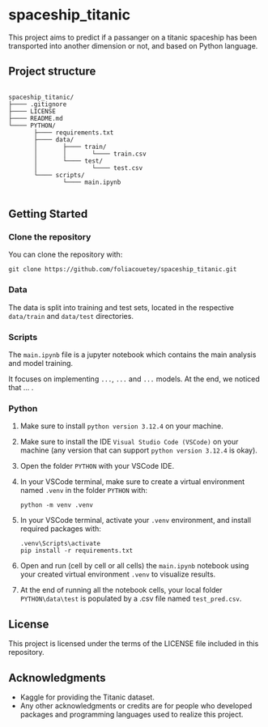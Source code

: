 # spaceship_titanic

This project aims to predict if a passanger on a titanic spaceship has been transported into another dimension or not, and based on Python language.

## Project structure

```

spaceship_titanic/
├──── .gitignore
├──── LICENSE
├──── README.md
└──── PYTHON/
       ├──── requirements.txt
       ├──── data/
       │       ├──── train/
       │       │       └──── train.csv
       │       └──── test/
       │               └──── test.csv
       └──── scripts/
               └──── main.ipynb


```

## Getting Started

### Clone the repository

You can clone the repository with:
```
git clone https://github.com/foliacouetey/spaceship_titanic.git
```

### Data

The data is split into training and test sets, located in the respective `data/train` and `data/test` directories.

### Scripts

The `main.ipynb` file is a jupyter notebook which contains the main analysis and model training.

It focuses on implementing `...`, `...` and `...` models. At the end, we noticed that ... .

### Python

1. Make sure to install `python version 3.12.4` on your machine.
2. Make sure to install the IDE `Visual Studio Code (VSCode)` on your machine (any version that can support `python version 3.12.4` is okay).
3. Open the folder `PYTHON` with your VSCode IDE.
4. In your VSCode terminal, make sure to create a virtual environment named `.venv` in the folder `PYTHON` with:

      ```python -m venv .venv```

5. In your VSCode terminal, activate your `.venv` environment, and install required packages with: 

      ```
      .venv\Scripts\activate
      pip install -r requirements.txt
      ```

6. Open and run (cell by cell or all cells) the `main.ipynb` notebook using your created virtual environment `.venv` to visualize results.
7. At the end of running all the notebook cells, your local folder `PYTHON\data\test` is populated by a .csv file named `test_pred.csv`.

## License
This project is licensed under the terms of the LICENSE file included in this repository.

## Acknowledgments
- Kaggle for providing the Titanic dataset.
- Any other acknowledgments or credits are for people who developed packages and programming languages used to realize this project.
